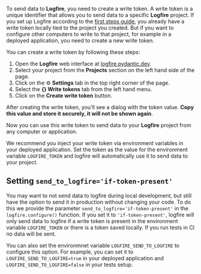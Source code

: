To send data to **Logfire**, you need to create a write token.
A write token is a unique identifier that allows you to send data to a specific **Logfire** project.
If you set up Logfire according to the [first steps guide](../first_steps/index.md), you already have a write token locally tied to the project you created.
But if you want to configure other computers to write to that project, for example in a deployed application, you need to create a new write token.

You can create a write token by following these steps:

1. Open the **Logfire** web interface at [logfire.pydantic.dev](https://logfire.pydantic.dev).
2. Select your project from the **Projects** section on the left hand side of the page.
3. Click on the ⚙️ **Settings** tab in the top right corner of the page.
4. Select the **{} Write tokens** tab from the left hand menu.
5. Click on the **Create write token** button.

After creating the write token, you'll see a dialog with the token value.
**Copy this value and store it securely, it will not be shown again**.

Now you can use this write token to send data to your **Logfire** project from any computer or application.

We recommend you inject your write token via environment variables in your deployed application.
Set the token as the value for the environment variable `LOGFIRE_TOKEN` and logfire will automatically use it to send data to your project.

## Setting `send_to_logfire='if-token-present'`

You may want to not send data to logfire during local development, but still have the option to send it in production without changing your code.
To do this we provide the parameter `send_to_logfire='if-token-present'` in the `logfire.configure()` function.
If you set it to `'if-token-present'`, logfire will only send data to logfire if a write token is present in the environment variable `LOGFIRE_TOKEN` or there is a token saved locally.
If you run tests in CI no data will be sent.

You can also set the environmnet variable `LOGFIRE_SEND_TO_LOGFIRE` to configure this option.
For example, you can set it to `LOGFIRE_SEND_TO_LOGFIRE=true` in your deployed application and `LOGFIRE_SEND_TO_LOGFIRE=false` in your tests setup.
